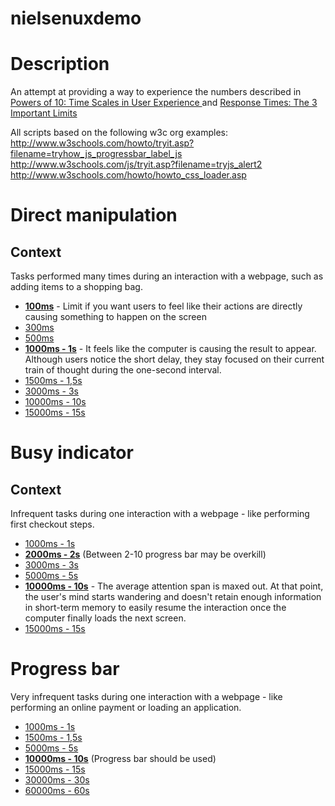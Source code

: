 # nielsenuxdemo

# Description
An attempt at providing a way to experience the numbers described in [Powers of 10: Time Scales in User Experience
](https://www.nngroup.com/articles/powers-of-10-time-scales-in-ux/) and [Response Times: The 3 Important Limits](https://www.nngroup.com/articles/response-times-3-important-limits/)

All scripts based on the following w3c org examples:
http://www.w3schools.com/howto/tryit.asp?filename=tryhow_js_progressbar_label_js
http://www.w3schools.com/js/tryit.asp?filename=tryjs_alert2
http://www.w3schools.com/howto/howto_css_loader.asp

# Direct manipulation
## Context
Tasks performed many times during an interaction with a webpage, such as adding items to a shopping bag.
* [**100ms**](http://htmlpreview.github.io/?https://github.com/csms/nielsenuxdemo/master/appear/0.1.html) - Limit if you want users to feel like their actions are directly causing something to happen on the screen
* [300ms](http://htmlpreview.github.io/?https://github.com/csms/nielsenuxdemo/master/appear/0.3.html)
* [500ms](http://htmlpreview.github.io/?https://github.com/csms/nielsenuxdemo/master/appear/0.5.html)
* [**1000ms - 1s**](http://htmlpreview.github.io/?https://github.com/csms/nielsenuxdemo/master/appear/1.html) - It feels like the computer is causing the result to appear. Although users notice the short delay, they stay focused on their current train of thought during the one-second interval.
* [1500ms - 1,5s](http://htmlpreview.github.io/?https://github.com/csms/nielsenuxdemo/master/appear/1.5.html)
* [3000ms - 3s](http://htmlpreview.github.io/?https://github.com/csms/nielsenuxdemo/master/appear/3.html)
* [10000ms - 10s](http://htmlpreview.github.io/?https://github.com/csms/nielsenuxdemo/master/appear/10.html)
* [15000ms - 15s](http://htmlpreview.github.io/?https://github.com/csms/nielsenuxdemo/master/appear/15.html)

# Busy indicator
## Context
Infrequent tasks during one interaction with a webpage -  like performing first checkout steps.
* [1000ms - 1s](http://htmlpreview.github.io/?https://github.com/csms/nielsenuxdemo/master/busyindicator/1.html)
* [**2000ms - 2s**](http://htmlpreview.github.io/?https://github.com/csms/nielsenuxdemo/master/busyindicator/2.html) (Between 2-10 progress bar may be overkill)
* [3000ms - 3s](http://htmlpreview.github.io/?https://github.com/csms/nielsenuxdemo/master/busyindicator/3.html)
* [5000ms - 5s](http://htmlpreview.github.io/?https://github.com/csms/nielsenuxdemo/master/busyindicator/5.html)
* [**10000ms - 10s**](http://htmlpreview.github.io/?https://github.com/csms/nielsenuxdemo/master/busyindicator/10.html) - The average attention span is maxed out. At that point, the user's mind starts wandering and doesn't retain enough information in short-term memory to easily resume the interaction once the computer finally loads the next screen.
* [15000ms - 15s](http://htmlpreview.github.io/?https://github.com/csms/nielsenuxdemo/master/busyindicator/15.html)

# Progress bar
Very infrequent tasks during one interaction with a webpage - like performing an online payment or loading an application.
* [1000ms - 1s](http://htmlpreview.github.io/?https://github.com/csms/nielsenuxdemo/master/progressbar/1.html)
* [1500ms - 1,5s](http://htmlpreview.github.io/?https://github.com/csms/nielsenuxdemo/master/progressbar/1.5.html)
* [5000ms - 5s](http://htmlpreview.github.io/?https://github.com/csms/nielsenuxdemo/master/progressbar/5.html)
* [**10000ms - 10s**](http://htmlpreview.github.io/?https://github.com/csms/nielsenuxdemo/master/progressbar/10.html) (Progress bar should be used)
* [15000ms - 15s](http://htmlpreview.github.io/?https://github.com/csms/nielsenuxdemo/master/progressbar/15.html)
* [30000ms - 30s](http://htmlpreview.github.io/?https://github.com/csms/nielsenuxdemo/master/progressbar/30.html)
* [60000ms - 60s](http://htmlpreview.github.io/?https://github.com/csms/nielsenuxdemo/master/progressbar/60.html)
